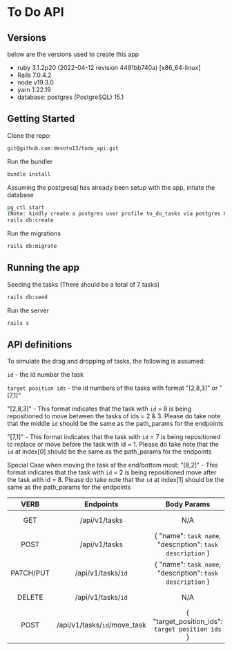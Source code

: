 # To Do API

## Versions
below are the versions used to create this app
- ruby 3.1.2p20 (2022-04-12 revision 4491bb740a) [x86_64-linux]
- Rails 7.0.4.2
- node v19.3.0
- yarn 1.22.19
- database: postgres (PostgreSQL) 15.1

## Getting Started

Clone the repo:
```sh
git@github.com:desoto13/todo_api.git
```

Run the bundler
```sh
bundle install
```

Assuming the postgresql has already been setup with the app, intiate the database
```sh
pg_ctl start
(Note: kindly create a postgres user profile to_do_tasks via postgres CLI) 
rails db:create
```
Run the migrations
```sh
rails db:migrate
```

## Running the app
Seeding the tasks (There should be a total of 7 tasks)
```sh
rails db:seed
```
Run the server
```sh
rails s
```

## API definitions
To simulate the drag and dropping of tasks, the following is assumed:

`id` - the id number the task

`target position ids` - the id numbers of the tasks with format "[2,8,3]" or "[7,1]"

"[2,8,3]" - This format indicates that the task with `id` = 8 is being repositioned to move between the tasks of ids = 2 & 3. Please do take note that the middle `id` should be the same as the path_params for the endpoints

"[7,1]" - This format indicates that the task with `id` = 7 is being repositioned to replace or move before the task with id = 1. Please do take note that the `id` at index[0] should be the same as the path_params for the endpoints

Special Case when moving the task at the end/bottom most:
"[8,2]" - This format indicates that the task with `id` = 2 is being repositioned move after the task with id = 8. Please do take note that the `id` at index[1] should be the same as the path_params for the endpoints



| VERB | Endpoints | Body Params | Description |
|:----:|:---------:|:-----------:|:-----------:|
| GET | /api/v1/tasks | N/A | List all of the tasks |
| POST | /api/v1/tasks | { "name": `task name`, "description": `task description` } | Create a task |
| PATCH/PUT | /api/v1/tasks/`id` | { "name": `task name`, "description": `task description` } | Update a task |
| DELETE | /api/v1/tasks/`id` | N/A | Delete a task |
| POST | /api/v1/tasks/`id`/move_task | { "target_position_ids": `target position ids` } | Move a task |


